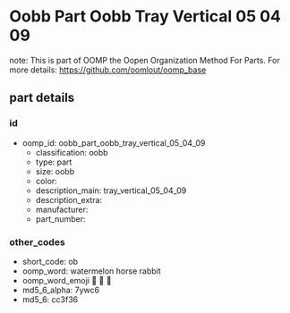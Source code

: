 # Oobb Part Oobb Tray Vertical 05 04 09  

note: This is part of OOMP the Oopen Organization Method For Parts. For more details: https://github.com/oomlout/oomp_base

##  part details





### id
* oomp_id: oobb_part_oobb_tray_vertical_05_04_09
  * classification: oobb
  * type: part
  * size: oobb
  * color: 
  * description_main: tray_vertical_05_04_09
  * description_extra: 
  * manufacturer: 
  * part_number: 

### other_codes
* short_code: ob
* oomp_word: watermelon horse rabbit
* oomp_word_emoji :watermelon: :horse: :rabbit:
* md5_6_alpha: 7ywc6
* md5_6: cc3f36
